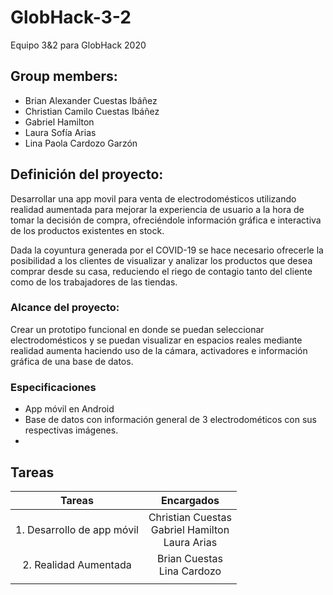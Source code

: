 # GlobHack-3-2
Equipo 3&amp;2 para GlobHack 2020
## Group members:
- Brian Alexander Cuestas Ibáñez      
- Christian Camilo Cuestas Ibáñez
- Gabriel Hamilton
- Laura Sofía Arias
- Lina Paola Cardozo Garzón

## Definición del proyecto:
Desarrollar una app movil para venta de electrodomésticos utilizando realidad aumentada para mejorar la experiencia de usuario a la hora de tomar la decisión de compra, ofreciéndole información gráfica e interactiva de los productos existentes en stock.

Dada la coyuntura generada por el COVID-19 se hace necesario ofrecerle la posibilidad a los clientes de visualizar y analizar los productos que desea comprar desde su casa, reduciendo el riego de contagio tanto del cliente como de los trabajadores de las tiendas.

### Alcance del proyecto:

Crear un prototipo funcional en donde se puedan seleccionar electrodomésticos y se puedan visualizar en espacios reales mediante realidad aumenta haciendo uso de la cámara, activadores e información gráfica de una base de datos.

### Especificaciones
- App móvil en Android
- Base de datos con información general de 3 electrodométicos con sus respectivas imágenes.
- 

## Tareas
|           Tareas           |                      Encargados                      |
|:--------------------------:|:----------------------------------------------------:|
| 1. Desarrollo de app móvil | Christian Cuestas<br>Gabriel Hamilton<br>Laura Arias |
| 2. Realidad Aumentada      | Brian Cuestas<br>Lina Cardozo                        |
|                            |                                                      |
